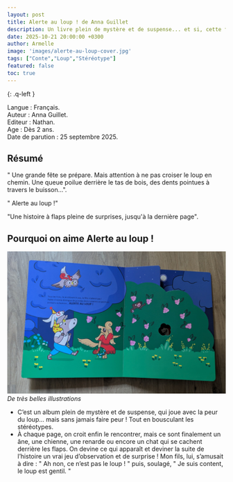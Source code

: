 ```yaml
---
layout: post
title: Alerte au loup ! de Anna Guillet
description: Un livre plein de mystère et de suspense... et si, cette fois, le loup était gentil ?
date: 2025-10-21 20:00:00 +0300
author: Armelle
image: 'images/alerte-au-loup-cover.jpg'
tags: ["Conte","Loup","Stéréotype"]
featured: false
toc: true
---
```


{: .q-left }

Langue : Français.  
Auteur : Anna Guillet.                   
Editeur : Nathan.              
Age : Dès 2 ans.                         
Date de parution : 25 septembre 2025.         

## Résumé

" Une grande fête se prépare. Mais attention à ne pas croiser le loup en chemin. Une queue poilue derrière le tas de bois, des dents pointues à travers le buisson...".

" Alerte au loup !"

"Une histoire à flaps pleine de surprises, jusqu'à la dernière page".

## Pourquoi on aime Alerte au loup ! 

![De très belles illustrations](images/alerte-au-loup-int.jpg)
*De très belles illustrations*
- C’est un album plein de mystère et de suspense, qui joue avec la peur du loup... mais sans jamais faire peur ! Tout en bousculant les stéréotypes.
- À chaque page, on croit enfin le rencontrer, mais ce sont finalement un âne, une chienne, une renarde ou encore un chat qui se cachent derrière les flaps. On devine ce qui apparaît et deviner la suite de l’histoire un vrai jeu d’observation et de surprise !
Mon fils, lui, s’amusait à dire : " Ah non, ce n’est pas le loup ! " puis, soulagé, " Je suis content, le loup est gentil. "